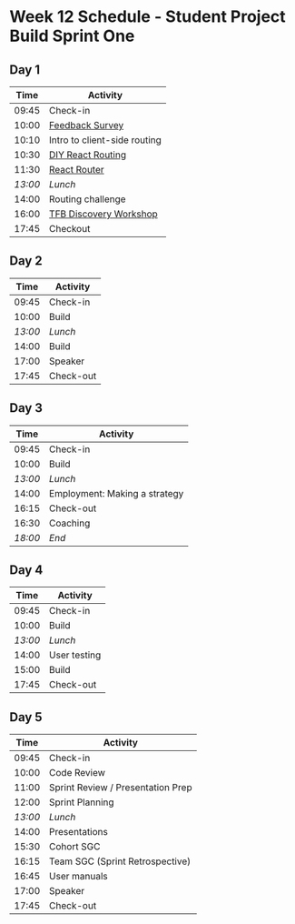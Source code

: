 # Week 12 Schedule - Student Project Build Sprint One

## Day 1

| Time    | Activity                     |
| ------- | ---------------------------- |
| 09:45   | Check-in                     |
| 10:00   | [Feedback Survey][feedback-10] |
| 10:10   | Intro to client-side routing |
| 10:30   | [DIY React Routing][routing-1-60] |
| 11:30   | [React Router][routing-2-120] |
| _13:00_ | _Lunch_                      |
| 14:00   | Routing challenge                        |
| 16:00   | [TFB Discovery Workshop][disc-workshop] |
| 17:45 | Checkout | 

[feedback-10]: https://airtable.com/shrIKQyPpx4vSUNzC
[disc-workshop]: https://docs.google.com/presentation/d/10t83KG0ZHP5jKpxdL5HX8hkQDqvf2f01qJs-NkeqjX8/edit?usp=sharing
[routing-1-60]: https://github.com/oliverjam/diy-react-routing
[routing-2-120]: https://github.com/oliverjam/learn-react-router

## Day 2

| Time    | Activity      |
| ------- | ------------- |
| 09:45   | Check-in      |
| 10:00   | Build         |
| _13:00_ | _Lunch_       |
| 14:00   | Build         |
| 17:00   | Speaker       |
| 17:45   | Check-out     |


## Day 3

| Time    | Activity        |
| ------- | --------------- |
| 09:45   | Check-in        |
| 10:00   | Build           |
| _13:00_ | _Lunch_         |
| 14:00   | Employment: Making a strategy |
| 16:15   | Check-out       |
| 16:30   | Coaching        |
| _18:00_ | _End_           |

## Day 4

| Time    | Activity                 |
| ------- | ------------------------ |
| 09:45   | Check-in                 |
| 10:00   | Build                    |
| _13:00_ | _Lunch_                  |
| 14:00   | User testing             |
| 15:00   | Build                    |
| 17:45   | Check-out                |

## Day 5

| Time    | Activity                          |
| ------- | --------------------------------- |
| 09:45   | Check-in                          |
| 10:00   | Code Review                       |
| 11:00   | Sprint Review / Presentation Prep |
| 12:00   | Sprint Planning                   |
| _13:00_ | _Lunch_                           |
| 14:00   | Presentations                     |
| 15:30   | Cohort SGC                        |
| 16:15   | Team SGC (Sprint Retrospective)   |
| 16:45   | User manuals                      |
| 17:00   | Speaker                           |
| 17:45   | Check-out                         |
